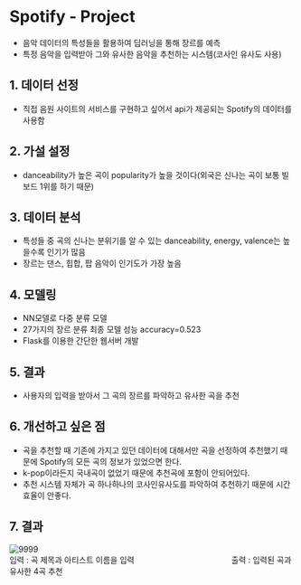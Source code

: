 # Spotify - Project
   * 음악 데이터의 특성들을 활용하여 딥러닝을 통해 장르를 예측
   * 특정 음악을 입력받아 그와 유사한 음악을 추천하는 시스템(코사인 유사도 사용)
## 1. 데이터 선정 
   * 직접 음원 사이트의 서비스를 구현하고 싶어서 api가 제공되는 Spotify의 데이터를 사용함
## 2. 가설 설정
   * danceability가 높은 곡이 popularity가 높을 것이다(외국은 신나는 곡이 보통 빌보드 1위를 하기 때문)
## 3. 데이터 분석
   * 특성들 중 곡의 신나는 분위기를 알 수 있는 danceability, energy, valence는 높을수록 인기가 많음
   * 장르는 댄스, 힙합, 팝 음악이 인기도가 가장 높음
## 4. 모델링
   * NN모델로 다중 분류 모델
   * 27가지의 장르 분류 최종 모델 성능 accuracy=0.523
   * Flask를 이용한 간단한 웹서버 개발
## 5. 결과
   * 사용자의 입력을 받아서 그 곡의 장르를 파악하고 유사한 곡을 추천
## 6. 개선하고 싶은 점
   * 곡을 추천할 때 기존에 가지고 있던 데이터에 대해서만 곡을 선정하여 추천했기 때문에 Spotify의 모든 곡의 정보가 있었으면 한다.
   * k-pop이라든지 국내곡이 없었기 때문에 추천곡에 포함이 안되어있다.
   * 추천 시스템 자체가 곡 하나하나의 코사인유사도를 파악하여 추천하기 때문에 시간효율이 안좋다.
## 7. 결과
![9999](https://user-images.githubusercontent.com/86766081/175966280-38d370e7-c0c7-46b0-9a04-1c5d166b355b.png)  
 입력 : 곡 제목과 아티스트 이름을 입력             출력 : 입력된 곡과 유사한 4곡 추천
